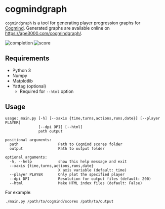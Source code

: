 # cogmindgraph
`cogmindgraph` is a tool for generating player progression graphs for
[Cogmind](http://www.gridsagegames.com/cogmind/). Generated graphs are
available online on https://ape3000.com/cogmindgraph/.

![completion](https://ape3000.com/cogmindgraph/Ape/completion.png)
![score](https://ape3000.com/cogmindgraph/Ape/score.png)

## Requirements
* Python 3
* Numpy
* Matplotlib
* Yattag (optional)
  * Required for `--html` option

## Usage
```
usage: main.py [-h] [--xaxis {time,turns,actions,runs,date}] [--player PLAYER]
               [--dpi DPI] [--html]
               path output

positional arguments:
  path                  Path to Cogmind scores folder
  output                Path to output folder

optional arguments:
  -h, --help            show this help message and exit
  --xaxis {time,turns,actions,runs,date}
                        X axis variable (default: time)
  --player PLAYER       Only plot the specified player
  --dpi DPI             Resolution for output files (default: 200)
  --html                Make HTML index files (default: False)
```

For example:
```
./main.py /path/to/cogmind/scores /path/to/output
```
